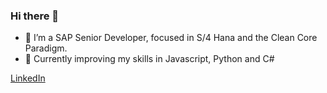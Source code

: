 ### Hi there 👋

- 🔭 I’m a SAP Senior Developer, focused in S/4 Hana and the Clean Core Paradigm.
- 🌱 Currently improving my skills in Javascript, Python and C#



[LinkedIn](https://www.linkedin.com/in/alejandrogarciafuertes/)
